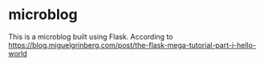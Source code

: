 # microblog
This is a microblog built using Flask. According to https://blog.miguelgrinberg.com/post/the-flask-mega-tutorial-part-i-hello-world 
